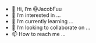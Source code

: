 - 👋 Hi, I’m @JacobFuu
- 👀 I’m interested in ...
- 🌱 I’m currently learning ...
- 💞️ I’m looking to collaborate on ...
- 📫 How to reach me ...

<!---
JacobFuu/JacobFuu is a ✨ special ✨ repository because its `README.md` (this file) appears on your GitHub profile.
You can click the Preview link to take a look at your changes.
--->
